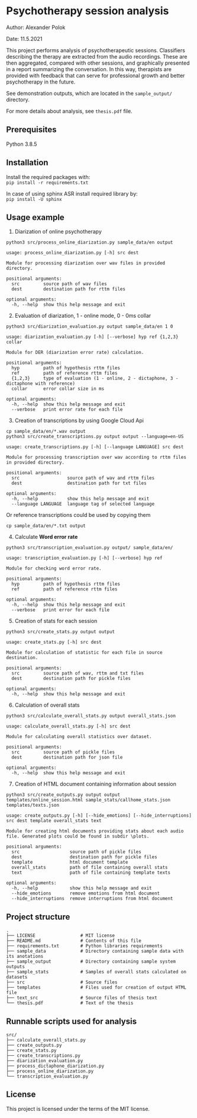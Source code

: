 # Psychotherapy session analysis
Author: Alexander Polok

Date: 11.5.2021

This project performs analysis of psychotherapeutic sessions. 
Classifiers describing the therapy are extracted from the audio recordings. 
These are then aggregated, compared with other sessions, and graphically presented in a report summarizing the conversation. 
In this way, therapists are provided with feedback that can serve for professional growth and better psychotherapy in the future.

See demonstration outputs, which are located in the `sample_output/` directory.

For more details about analysis, see `thesis.pdf` file.
## Prerequisites

Python 3.8.5

## Installation

Install the required packages with:  
```pip install -r requirements.txt```

In case of using sphinx ASR install required library by:  
```pip install -U sphinx```

## Usage example

1. Diarization of online psychotherapy  
```
python3 src/process_online_diarization.py sample_data/en output
```

```
usage: process_online_diarization.py [-h] src dest

Module for processing diarization over wav files in provided directory.

positional arguments:
  src         source path of wav files
  dest        destination path for rttm files

optional arguments:
  -h, --help  show this help message and exit
```

2. Evaluation of diarization, 1 - online mode, 0 - 0ms collar 

```
python3 src/diarization_evaluation.py output sample_data/en 1 0 
```

```
usage: diarization_evaluation.py [-h] [--verbose] hyp ref {1,2,3} collar

Module for DER (diarization error rate) calculation.

positional arguments:
  hyp         path of hypothesis rttm files
  ref         path of reference rttm files
  {1,2,3}     type of evaluation (1 - online, 2 - dictaphone, 3 - dictaphone with reference)
  collar      error collar size in ms

optional arguments:
  -h, --help  show this help message and exit
  --verbose   print error rate for each file
```

3. Creation of transcriptions by using Google Cloud Api
```
cp sample_data/en/*.wav output
python3 src/create_transcriptions.py output output --language=en-US
```

```
usage: create_transcriptions.py [-h] [--language LANGUAGE] src dest

Module for processing transcription over wav according to rttm files in provided directory.

positional arguments:
  src                  source path of wav and rttm files
  dest                 destination path for txt files

optional arguments:
  -h, --help           show this help message and exit
  --language LANGUAGE  language tag of selected language
```

Or reference transcriptions could be used by copying them

```
cp sample_data/en/*.txt output
```

4. Calculate **Word error rate**
```
python3 src/transcription_evaluation.py output/ sample_data/en/
```

```
usage: transcription_evaluation.py [-h] [--verbose] hyp ref

Module for checking word error rate.

positional arguments:
  hyp         path of hypothesis rttm files
  ref         path of reference rttm files

optional arguments:
  -h, --help  show this help message and exit
  --verbose   print error for each file
```

5. Creation of stats for each session
```
python3 src/create_stats.py output output
```

```
usage: create_stats.py [-h] src dest

Module for calculation of statistic for each file in source destination.

positional arguments:
  src         source path of wav, rttm and txt files
  dest        destination path for pickle files

optional arguments:
  -h, --help  show this help message and exit
```

6. Calculation of overall stats
```
python3 src/calculate_overall_stats.py output overall_stats.json
```

```
usage: calculate_overall_stats.py [-h] src dest

Module for calculating overall statistics over dataset.

positional arguments:
  src         source path of pickle files
  dest        destination path for json file

optional arguments:
  -h, --help  show this help message and exit
```

7. Creation of HTML document containing information about session
```
python3 src/create_outputs.py output output templates/online_session.html sample_stats/callhome_stats.json templates/texts.json 
```

```
usage: create_outputs.py [-h] [--hide_emotions] [--hide_interruptions] src dest template overall_stats text

Module for creating html documents providing stats about each audio file. Generated plots could be found in subdir \plots.

positional arguments:
  src                   source path of pickle files
  dest                  destination path for pickle files
  template              html document template
  overall_stats         path of file containing overall stats
  text                  path of file containing template texts

optional arguments:
  -h, --help            show this help message and exit
  --hide_emotions       remove emotions from html document
  --hide_interruptions  remove interruptions from html document
```

## Project structure
    .
    ├── LICENSE                 # MIT license
    ├── README.md               # Contents of this file
    ├── requirements.txt        # Python libraries requirements
    ├── sample_data             # Directory containing sample data with its anotations
    ├── sample_output           # Directory containing sample system outputs
    ├── sample_stats            # Samples of overall stats calculated on datasets
    ├── src                     # Source files
    ├── templates               # Files used for creation of output HTML file
    ├── text_src                # Source files of thesis text
    └── thesis.pdf              # Text of the thesis

## Runnable scripts used for analysis
    src/
    ├── calculate_overall_stats.py
    ├── create_outputs.py
    ├── create_stats.py
    ├── create_transcriptions.py
    ├── diarization_evaluation.py
    ├── process_dictaphone_diarization.py
    ├── process_online_diarization.py
    └── transcription_evaluation.py


## License

This project is licensed under the terms of the MIT license.
